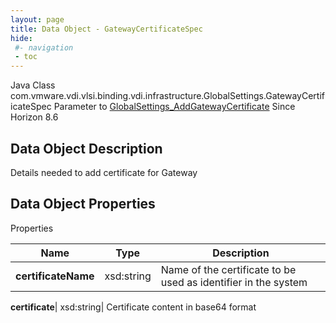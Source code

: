 ```yaml
---
layout: page
title: Data Object - GatewayCertificateSpec
hide:
 #- navigation
 - toc
---
```






Java Class
    com.vmware.vdi.vlsi.binding.vdi.infrastructure.GlobalSettings.GatewayCertificateSpec
Parameter to
     [GlobalSettings_AddGatewayCertificate](vdi.infrastructure.GlobalSettings.md#addGatewayCertificate)
Since 
    Horizon 8.6

## Data Object Description 

Details needed to add certificate for Gateway 

## Data Object Properties

Properties

Name |  Type |  Description   
---|---|---  
**certificateName**|  xsd:string|  Name of the certificate to be used as identifier in the system   
  
**certificate**|  xsd:string|  Certificate content in base64 format   
  
  

  

